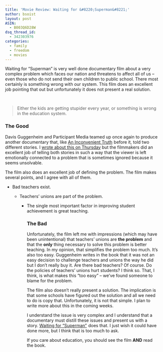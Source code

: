 ```yaml
---
title: 'Movie Review: Waiting for &#8220;Superman&#8221;'
author: bsoist
layout: post
ASIN:
  - B003Q6D28W
dsq_thread_id:
  - 342303976
categories:
  - family
  - freedom
  - movies
---
```

Waiting for &#8220;Superman&#8221; is very well done documentary film about a very complex problem which faces our nation and threatens to affect all of us &#8211; even those who do not send their own children to public school. There most certainly is something wrong with our system. This film does an excellent job pointing that out but unfortunately it does not present a real solution. 

<div style="clear:both;">
  &nbsp;
</div>

> Either the kids are getting stupider every year, or something is wrong in the education system.

### The Good

Davis Guggenheim and Participant Media teamed up once again to produce another documentary that, like [An Inconvenient Truth][1]<img src="http://www.assoc-amazon.com/e/ir?t=&#038;l=as2&#038;o=1&#038;a=B000ICL3KG&#038;camp=217145&#038;creative=399369" width="1" height="1" border="0" alt="" style="border:none !important; margin:0px !important;" /> before it, told two different stories. I [wrote about this on Thursday][2] but the filmmakers did an excellent job of telling both stories in such a way that the viewer is left emotionally connected to a problem that is sometimes ignored because it seems unsolvable.

The film also does an excellent job of defining the problem. The film makes several points, and I agree with all of them.

  * Bad teachers exist. 
    
      * Teachers&#8217; unions are part of the problem. 
        
          * The single most important factor in improving student achievement is great teaching. 
            
            ### The Bad
            
            Unfortunately, the film left me with impressions (which may have been unintentional) that teachers&#8217; unions are **the problem** and that the **only** thing necessary to solve this problem is better teaching. In my opinion, that simplifies the problem too much. It&#8217;s also too easy. Guggenheim writes in the book that it was not an easy decision to challenge teachers and unions the way he did but I don&#8217;t really buy it. Are there bad teachers? Of course. Do the policies of teachers&#8217; unions hurt students? I think so. That, I think, is what makes this &#8220;too easy&#8221; &#8211; we&#8217;ve found someone to blame for the problem.
            
            The film also doesn&#8217;t really present a solution. The implication is that some schools have figured out the solution and all we need to do is copy that. Unfortunately, it is not that simple. I plan to write more about this in the coming weeks.
            
            I understand the issue is very complex and I understand that a documentary must distill these issues and present us with a story. [Waiting for &#8220;Superman&#8221;][3]<img src="http://www.assoc-amazon.com/e/ir?t=&#038;l=as2&#038;o=1&#038;a=B003Q6D28W&#038;camp=217145&#038;creative=399369" width="1" height="1" border="0" alt="" style="border:none !important; margin:0px !important;" /> does that. I just wish it could have done more, but I think that is too much to ask.
            
            If you care about education, you should see the film **AND** read the book.
            
            <div style="clear:both;">
              &nbsp;
            </div>

 [1]: http://www.amazon.com/gp/product/B000ICL3KG/ref=as_li_ss_tl?ie=UTF8&#038;tag=weifyoasme-20&#038;linkCode=as2&#038;camp=217145&#038;creative=399369&#038;creativeASIN=B000ICL3KG
 [2]: http://whsjr.soistmann.com/oped/2011/06/23/book-review-waiting-for-superman/
 [3]: http://www.amazon.com/gp/product/B003Q6D28W/ref=as_li_ss_tl?ie=UTF8&#038;tag=weifyoasme-20&#038;linkCode=as2&#038;camp=217145&#038;creative=399369&#038;creativeASIN=B003Q6D28W
